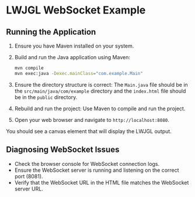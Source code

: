 # LWJGL WebSocket Example

## Running the Application

1. Ensure you have Maven installed on your system.

2. Build and run the Java application using Maven:
    ```sh
    mvn compile
    mvn exec:java -Dexec.mainClass="com.example.Main"
    ```

3. Ensure the directory structure is correct: The `Main.java` file should be in the `src/main/java/com/example` directory and the `index.html` file should be in the `public` directory.

4. Rebuild and run the project: Use Maven to compile and run the project.

5. Open your web browser and navigate to `http://localhost:8080`.

You should see a canvas element that will display the LWJGL output.

## Diagnosing WebSocket Issues

- Check the browser console for WebSocket connection logs.
- Ensure the WebSocket server is running and listening on the correct port (8081).
- Verify that the WebSocket URL in the HTML file matches the WebSocket server URL.
